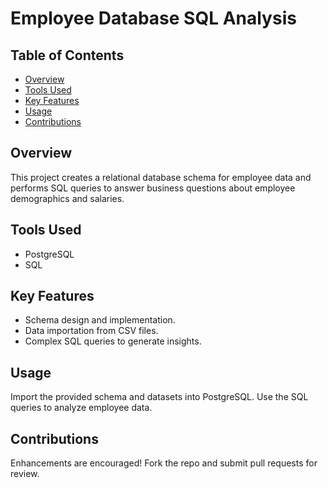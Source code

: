 # Employee Database SQL Analysis

## Table of Contents
- [Overview](#overview)
- [Tools Used](#tools-used)
- [Key Features](#key-features)
- [Usage](#usage)
- [Contributions](#contributions)

## Overview
This project creates a relational database schema for employee data and performs SQL queries to answer business questions about employee demographics and salaries.

## Tools Used
- PostgreSQL
- SQL

## Key Features
- Schema design and implementation.
- Data importation from CSV files.
- Complex SQL queries to generate insights.

## Usage
Import the provided schema and datasets into PostgreSQL. Use the SQL queries to analyze employee data.

## Contributions
Enhancements are encouraged! Fork the repo and submit pull requests for review.



